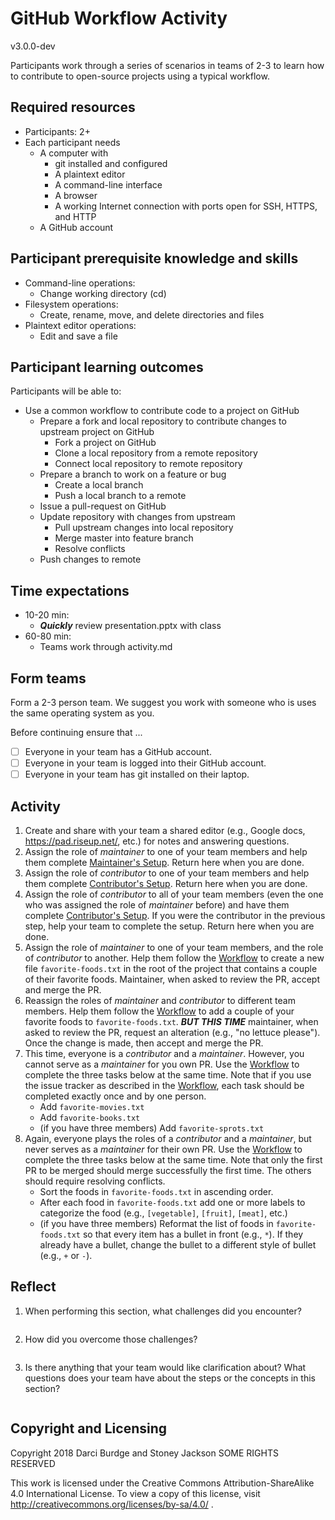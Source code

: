 # GitHub Workflow Activity

v3.0.0-dev

Participants work through a series of scenarios in teams of 2-3 to learn how to contribute to open-source projects using a typical workflow.

## Required resources

- Participants: 2+
- Each participant needs
  - A computer with
    - git installed and configured
    - A plaintext editor
    - A command-line interface
    - A browser
    - A working Internet connection with ports open for SSH, HTTPS, and HTTP
  - A GitHub account

## Participant prerequisite knowledge and skills

- Command-line operations:
  - Change working directory (cd)
- Filesystem operations:
  - Create, rename, move, and delete directories and files
- Plaintext editor operations:
  - Edit and save a file

## Participant learning outcomes

Participants will be able to:

- Use a common workflow to contribute code to a project on GitHub
  - Prepare a fork and local repository to contribute changes to upstream project on GitHub
    - Fork a project on GitHub
    - Clone a local repository from a remote repository
    - Connect local repository to remote repository
  - Prepare a branch to work on a feature or bug
    - Create a local branch
    - Push a local branch to a remote
  - Issue a pull-request on GitHub
  - Update repository with changes from upstream
    - Pull upstream changes into local repository
    - Merge master into feature branch
    - Resolve conflicts
  - Push changes to remote

## Time expectations

- 10-20 min:
  - ___Quickly___ review presentation.pptx with class
- 60-80 min:
  - Teams work through activity.md

## Form teams

Form a 2-3 person team. We suggest you work with someone who is uses the same operating system as you.

Before continuing ensure that ...

- [ ] Everyone in your team has a GitHub account.
- [ ] Everyone in your team is logged into their GitHub account.
- [ ] Everyone in your team has git installed on their laptop.

## Activity

1. Create and share with your team a shared editor (e.g., Google docs, https://pad.riseup.net/, etc.) for notes and answering questions.
2. Assign the role of _maintainer_ to one of your team members and help them complete [Maintainer's Setup](). Return here when you are done.
3. Assign the role of _contributor_ to one of your team members and help them complete [Contributor's Setup](). Return here when you are done.
4. Assign the role of _contributor_ to all of your team members (even the one who was assigned the role of _maintainer_ before) and have them complete [Contributor's Setup](). If you were the contributor in the previous step, help your team to complete the setup. Return here when you are done.
5. Assign the role of _maintainer_ to one of your team members, and the role of _contributor_ to another. Help them follow the [Workflow]() to create a new file `favorite-foods.txt` in the root of the project that contains a couple of their favorite foods. Maintainer, when asked to review the PR, accept and merge the PR.
6. Reassign the roles of _maintainer_ and _contributor_ to different team members. Help them follow the [Workflow]() to add a couple of your favorite foods to `favorite-foods.txt`. ___BUT THIS TIME___
maintainer, when asked to review the PR, request an alteration (e.g., "no lettuce please"). Once the change is made, then accept and merge the PR.
7. This time, everyone is a _contributor_ and a _maintainer_. However, you cannot serve as a _maintainer_ for you own PR. Use the [Workflow]() to complete the three tasks below at the same time. Note that if you use the issue tracker as described in the [Workflow](), each task should be completed exactly once and by one person.
    * Add `favorite-movies.txt`
    * Add `favorite-books.txt`
    * (if you have three members) Add `favorite-sprots.txt`
8. Again, everyone plays the roles of a _contributor_ and a _maintainer_, but never serves as a _maintainer_ for their own PR. Use the [Workflow]() to complete the three tasks below at the same time. Note that only the first PR to be merged should merge successfully the first time. The others should require resolving conflicts.
    * Sort the foods in `favorite-foods.txt` in ascending order.
    * After each food in `favorite-foods.txt` add one or more labels to categorize the food (e.g., `[vegetable]`, `[fruit]`, `[meat]`, etc.)
    * (if you have three members) Reformat the list of foods in `favorite-foods.txt` so that every item has a bullet in front (e.g., `*`). If they already have a bullet, change the bullet to a different style of bullet (e.g., `+` or `-`).

## Reflect

1. When performing this section, what challenges did you encounter?

    ```

    ```

2. How did you overcome those challenges?

    ```

    ```

3. Is there anything that your team would like clarification about? What questions does your team have about the steps or the concepts in this section?

    ```

    ```


## Copyright and Licensing

Copyright 2018 Darci Burdge and Stoney Jackson SOME RIGHTS RESERVED

This work is licensed under the Creative Commons Attribution-ShareAlike 4.0 International License. To view a copy of this license, visit http://creativecommons.org/licenses/by-sa/4.0/ .
